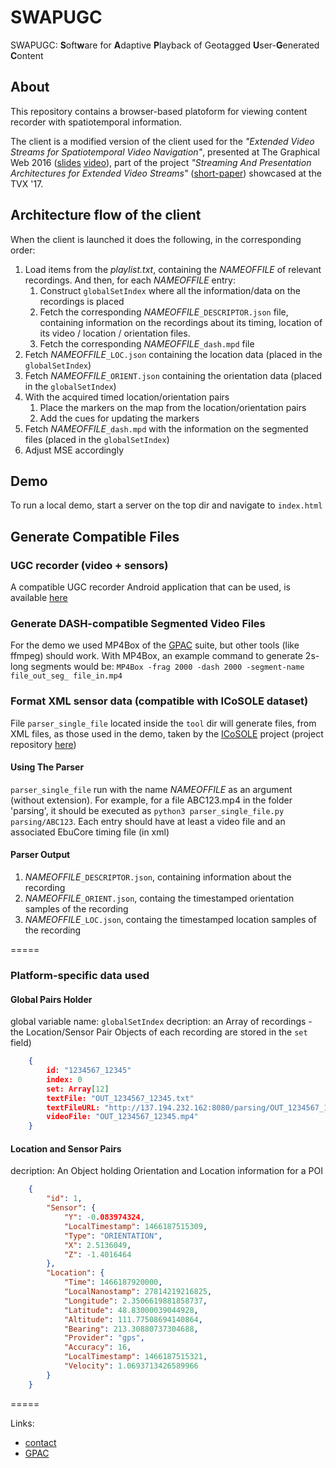 # SWAPUGC

SWAPUGC: **S**oft**w**are for **A**daptive **P**layback of Geotagged **U**ser-**G**enerated **C**ontent

## About

This repository contains a browser-based platoform for viewing content recorder with spatiotemporal information.

The client is a modified version of the client used for the _"Extended Video Streams for Spatiotemporal Video Navigation"_, presented at The Graphical Web 2016 ([slides](https://emmanouil.wp.imt.fr/files/2017/03/Extended-Video-Streams-for-Spatiotemporal-Navigation.pdf) [video](https://www.youtube.com/watch?v=iUhGZV9SSiM)), part of the project _"Streaming And Presentation Architectures for Extended Video Streams"_ ([short-paper](https://www.researchgate.net/publication/317593679_Streaming_and_Presentation_Architectures_for_Extended_Video_Streams)) showcased at the TVX '17.

## Architecture flow of the client
When the client is launched it does the following, in the corresponding order:
1. Load items from the _playlist.txt_, containing the _NAMEOFFILE_ of relevant recordings. And then, for each _NAMEOFFILE_ entry:
    1. Construct `globalSetIndex` where all the information/data on the recordings is placed
    2. Fetch the corresponding _NAMEOFFILE_`_DESCRIPTOR.json` file, containing information on the recordings about its timing, location of its video / location / orientation files.
    3. Fetch the corresponding _NAMEOFFILE_`_dash.mpd` file
2. Fetch _NAMEOFFILE_`_LOC.json` containing the location data (placed in the `globalSetIndex`)
3. Fetch _NAMEOFFILE_`_ORIENT.json` containing the orientation data (placed in the `globalSetIndex`)
4. With the acquired timed location/orientation pairs
    1. Place the markers on the map from the location/orientation pairs
    2. Add the cues for updating the markers
5. Fetch _NAMEOFFILE_`_dash.mpd` with the information on the segmented files (placed in the `globalSetIndex`)
6. Adjust MSE accordingly



## Demo
To run a local demo, start a server on the top dir and navigate to `index.html`


## Generate Compatible Files

### UGC recorder (video + sensors)

A compatible UGC recorder Android application that can be used, is available [here](https://github.com/emmanouil/Spatiotemporal-Navigation-Recorder)

### Generate DASH-compatible Segmented Video Files

For the demo we used MP4Box of the [GPAC](gpac.io) suite, but other tools (like ffmpeg) should work.
With MP4Box, an example command to generate 2s-long segments would be: 
`MP4Box -frag 2000 -dash 2000 -segment-name file_out_seg_ file_in.mp4`

### Format XML sensor data (compatible with ICoSOLE dataset)

File `parser_single_file` located inside the `tool` dir will generate files, from XML files, as those used in the demo, taken by the [ICoSOLE](http://www.bbc.co.uk/rd/blog/2014-04-icosole-test-shoot) project (project repository [here](https://icosole.lab.vrt.be/viewer/))

#### Using The Parser

`parser_single_file` run with the name _NAMEOFFILE_ as an argument (without extension). For example, for a file ABC123.mp4 in the folder 'parsing', it should be executed as `python3 parser_single_file.py parsing/ABC123`. Each entry should have at least a video file and an associated EbuCore timing file (in xml)

#### Parser Output

1. _NAMEOFFILE_`_DESCRIPTOR.json`, containing information about the recording
2. _NAMEOFFILE_`_ORIENT.json`, containg the timestamped orientation samples of the recording
3. _NAMEOFFILE_`_LOC.json`, containg the timestamped location samples of the recording


=====
### Platform-specific data used

#### Global Pairs Holder
global variable name: ```globalSetIndex```
decription: an Array of recordings - the Location/Sensor Pair Objects of each recording are stored in the ```set``` field)
```JSON
    {
        id: "1234567_12345"
        index: 0
        set: Array[12]
        textFile: "OUT_1234567_12345.txt"
        textFileURL: "http://137.194.232.162:8080/parsing/OUT_1234567_12345.txt"
        videoFile: "OUT_1234567_12345.mp4"
    }
```


#### Location and Sensor Pairs
decription: An Object holding Orientation and Location information for a POI
```JSON
    {
        "id": 1,
        "Sensor": {
            "Y": -0.083974324,
            "LocalTimestamp": 1466187515309,
            "Type": "ORIENTATION",
            "X": 2.5136049,
            "Z": -1.4016464
        },
        "Location": {
            "Time": 1466187920000,
            "LocalNanostamp": 27814219216825,
            "Longitude": 2.3506619881858737,
            "Latitude": 48.83000039044928,
            "Altitude": 111.77508694140864,
            "Bearing": 213.30880737304688,
            "Provider": "gps",
            "Accuracy": 16,
            "LocalTimestamp": 1466187515321,
            "Velocity": 1.0693713426589966
        }
    }
```

=====

Links:
 * [contact](https://emmanouil.wp.imt.fr/contact/) 
 * [GPAC](www.gpac.io)
